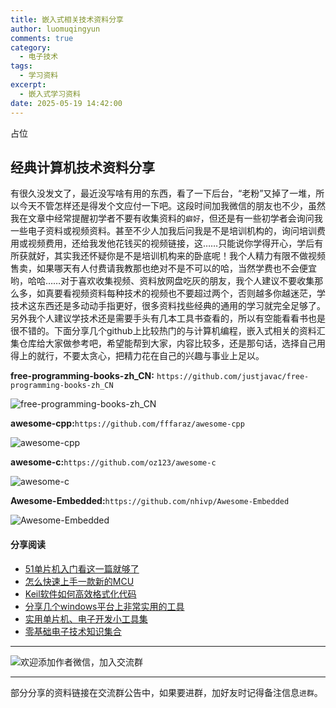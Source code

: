 ```yaml
---
title: 嵌入式相关技术资料分享
author: luomuqingyun
comments: true
category:
  - 电子技术
tags:
  - 学习资料
excerpt:
  - 嵌入式学习资料
date: 2025-05-19 14:42:00
---
```

占位
## 经典计算机技术资料分享
有很久没发文了，最近没写啥有用的东西，看了一下后台，“老粉”又掉了一堆，所以今天不管怎样还是得发个文应付一下吧。这段时间加我微信的朋友也不少，虽然我在文章中经常提醒初学者不要有收集资料的`癖好`，但还是有一些初学者会询问我一些电子资料或视频资料。甚至不少人加我后问我是不是培训机构的，询问培训费用或视频费用，还给我发他花钱买的视频链接，这……只能说你学得开心，学后有所获就好，其实我还怀疑你是不是培训机构来的卧底呢！我个人精力有限不做视频售卖，如果哪天有人付费请我教那也绝对不是不可以的哈，当然学费也不会便宜哟，哈哈……对于喜欢收集视频、资料放网盘吃灰的朋友，我个人建议不要收集那么多，如真要看视频资料每种技术的视频也不要超过两个，否则越多你越迷茫，学技术这东西还是多动动手指更好，很多资料找些经典的通用的学习就完全足够了。另外我个人建议学技术还是需要手头有几本工具书查看的，所以有空能看看书也是很不错的。下面分享几个github上比较热门的与计算机编程，嵌入式相关的资料汇集仓库给大家做参考吧，希望能帮到大家，内容比较多，还是那句话，选择自己用得上的就行，不要太贪心，把精力花在自己的兴趣与事业上足以。

**free-programming-books-zh_CN:** `https://github.com/justjavac/free-programming-books-zh_CN`

![free-programming-books-zh_CN](https://files.mdnice.com/user/38598/51c33edf-a44b-44d7-a66d-49e4ab0faf69.png)

**awesome-cpp:**`https://github.com/fffaraz/awesome-cpp`

![awesome-cpp](https://files.mdnice.com/user/38598/70be5c66-d4f3-42aa-b450-7e9ec257b90f.png)

**awesome-c:**`https://github.com/oz123/awesome-c`

![awesome-c](https://files.mdnice.com/user/38598/f2eb72ab-2574-4f3c-8d7f-ab11cd333bf9.png)

**Awesome-Embedded:**`https://github.com/nhivp/Awesome-Embedded`

![Awesome-Embedded](https://files.mdnice.com/user/38598/7657b07f-98e6-4561-bb06-5d1e3331e6f5.png)


#### 分享阅读
- [51单片机入门看这一篇就够了](https://mp.weixin.qq.com/s?__biz=MzI1OTQ4MTg4Ng==&mid=2247485523&idx=1&sn=b7fcd1b86e2467d6f03b1a520c39bb06&chksm=ea790022dd0e893452c4994fa16d63111b16d9878c303712f695b58b7af360b7b18c1ed4b201&token=1711068967&lang=zh_CN#rd)
- [怎么快速上手一款新的MCU](https://mp.weixin.qq.com/s?__biz=MzI1OTQ4MTg4Ng==&mid=2247485581&idx=1&sn=b36e6536717774f7931c7aa93d5b237a&chksm=ea7900fcdd0e89ea0db13737720edc996fcb3fdbab3e43b4a92316240ac66d4b5a8bf9a07e78&token=466212876&lang=zh_CN#rd)
- [Keil软件如何高效格式化代码](https://mp.weixin.qq.com/s?__biz=MzI1OTQ4MTg4Ng==&mid=2247485572&idx=1&sn=17cefa35d9d660083d419a7e9b6db6f7&chksm=ea7900f5dd0e89e35b65ba26354cc69ad24f686d8e18abd34e0932567a9345e8c9ed653eee6b&token=1711068967&lang=zh_CN#rd)
- [分享几个windows平台上非常实用的工具](https://mp.weixin.qq.com/s?__biz=MzI1OTQ4MTg4Ng==&mid=2247485420&idx=2&sn=728ca4abbadf7caf51c392e7d7045cbe&chksm=ea790f9ddd0e868b9fa162c80db1876199845f387bbe851c8d38a4e8412329ae635916c13cfb&token=1711068967&lang=zh_CN#rd)
- [实用单片机、电子开发小工具集](https://mp.weixin.qq.com/s?__biz=MzI1OTQ4MTg4Ng==&mid=2247485606&idx=1&sn=2b433faa2e436fc762dc538c9cf3fe14&chksm=ea7900d7dd0e89c169f8948ff3d423016c8f51f1c914eb7b0d20cba8145b9ffa54815915d67b&token=1580674001&lang=zh_CN#rd)
- [零基础电子技术知识集合](https://mp.weixin.qq.com/s?__biz=MzI1OTQ4MTg4Ng==&mid=2247485689&idx=4&sn=211c2d0871a19c5e92cdf0c34f01d96b&chksm=ea790088dd0e899e3042a649a346bc98e94189d1fd18da2b954a7ddb781582dc2d0a82e07f4d&token=970763775&lang=zh_CN#rd)
----

![欢迎添加作者微信，加入交流群](https://files.mdnice.com/user/38598/37e7b97e-a5c7-44d1-9e48-bbe22ab3141d.jpg)

----
部分分享的资料链接在交流群公告中，如果要进群，加好友时记得备注信息`进群`。